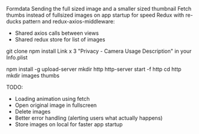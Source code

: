 Formdata
Sending the full sized image and a smaller sized thumbnail
Fetch thumbs instead of fullsized images on app startup for speed
Redux with re-ducks pattern and redux-axios-middleware:
- Shared axios calls between views
- Shared redux store for list of images

git clone
npm install
Link x 3
"Privacy - Camera Usage Description" in your Info.plist 

npm install -g upload-server
mkdir http
http-server start -f http
cd http 
mkdir images thumbs


TODO:
- Loading animation using fetch
- Open original image in fullscreen
- Delete images
- Better error handling (alerting users what actually happens)
- Store images on local for faster app startup